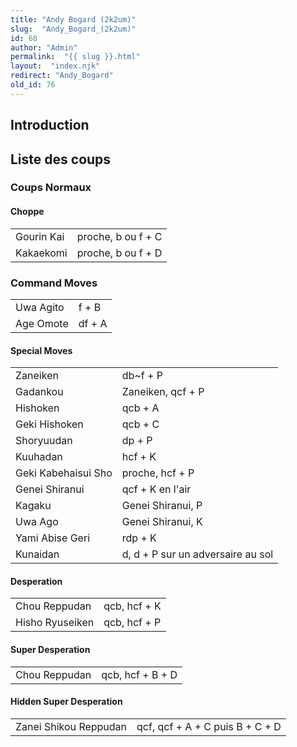 ```yaml
---
title: "Andy Bogard (2k2um)"
slug:  "Andy_Bogard_(2k2um)"
id: 68
author: "Admin"
permalink:  "{{ slug }}.html"
layout:  "index.njk"
redirect: "Andy_Bogard"
old_id: 76
---
```


## Introduction

## Liste des coups

### Coups Normaux

#### Choppe

|            |                    |
|------------|--------------------|
| Gourin Kai | proche, b ou f + C |
| Kakaekomi  | proche, b ou f + D |

### Command Moves

|           |        |
|-----------|--------|
| Uwa Agito | f + B  |
| Age Omote | df + A |

#### Special Moves

|                     |                                   |
|---------------------|-----------------------------------|
| Zaneiken            | db\~f + P                         |
| Gadankou            | Zaneiken, qcf + P                 |
| Hishoken            | qcb + A                           |
| Geki Hishoken       | qcb + C                           |
| Shoryuudan          | dp + P                            |
| Kuuhadan            | hcf + K                           |
| Geki Kabehaisui Sho | proche, hcf + P                   |
| Genei Shiranui      | qcf + K en l'air                  |
| Kagaku              | Genei Shiranui, P                 |
| Uwa Ago             | Genei Shiranui, K                 |
| Yami Abise Geri     | rdp + K                           |
| Kunaidan            | d, d + P sur un adversaire au sol |

#### Desperation

|                 |              |
|-----------------|--------------|
| Chou Reppudan   | qcb, hcf + K |
| Hisho Ryuseiken | qcb, hcf + P |

#### Super Desperation

|               |                  |
|---------------|------------------|
| Chou Reppudan | qcb, hcf + B + D |

#### Hidden Super Desperation

|                       |                                 |
|-----------------------|---------------------------------|
| Zanei Shikou Reppudan | qcf, qcf + A + C puis B + C + D |
